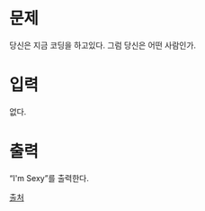 # 문제

당신은 지금 코딩을 하고있다. 그럼 당신은 어떤 사람인가.

# 입력

없다.

# 출력

“I'm Sexy”를 출력한다.

[출처](https://www.acmicpc.net/problem/15733)
